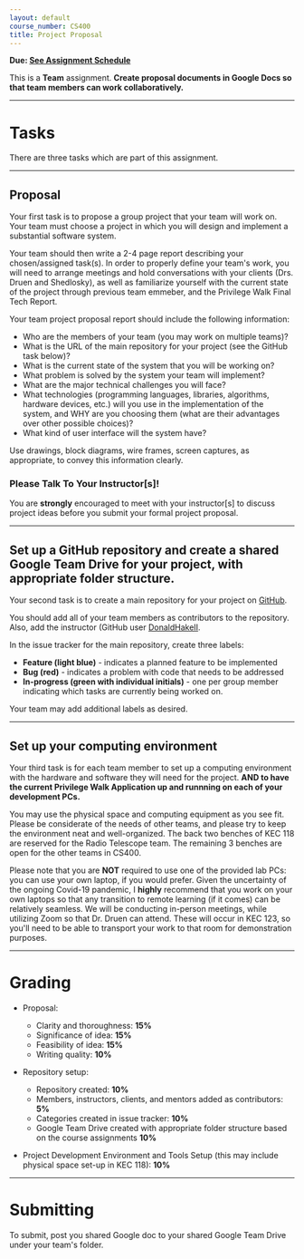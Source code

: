 ```yaml
---
layout: default
course_number: CS400
title: Project Proposal
---
```


**Due: [See Assignment Schedule](../schedule.html)**

This is a **Team** assignment. **Create proposal documents in Google Docs so that team members can work collaboratively.**

--- --- --- --- --- --- --- --- --- --- --- --- --- --- --- --- --- --- --- --- --- --- --- ---



# Tasks

There are three tasks which are part of this assignment.

--- --- --- --- --- --- --- --- --- --- --- --- --- --- --- --- --- --- --- --- --- --- --- ---



## Proposal

Your first task is to propose a group project that your team will work on. Your team must choose a project in which you will design and implement a substantial software system.

Your team should then write a 2-4 page report describing your chosen/assigned task(s).  In order to properly define your team's work, you will need  to arrange meetings and hold conversations with your clients (Drs. Druen and Shedlosky), as well as familiarize yourself with the current state of the project through previous team emmeber, and the Privilege Walk Final Tech Report.

Your team project proposal report should include the following information:

-   Who are the members of your team (you may work on multiple teams)?
-   What is the URL of the main repository for your project (see the GitHub task below)?
-   What is the current state of the system that you will be working on?
-   What problem is solved by the system your team will implement?
-   What are the major technical challenges you will face?
-   What technologies (programming languages, libraries, algorithms, hardware devices, etc.) will you use in the implementation of the system, and WHY are you choosing them (what are their advantages over other possible choices)?
-   What kind of user interface will the system have?

Use drawings, block diagrams, wire frames, screen captures, as appropriate, to convey this information clearly.

### Please Talk To Your Instructor[s]!

You are **strongly** encouraged to meet with your instructor[s] to discuss project ideas before you submit your formal project proposal.

--- --- --- --- --- --- --- --- --- --- --- --- --- --- --- --- --- --- --- --- --- --- --- ---



## Set up a GitHub repository and create a shared Google Team Drive for your project, with appropriate folder structure.

Your second task is to create a main repository for your project on [GitHub](https://github.com).

You should add all of your team members as contributors to the repository.  Also, add the instructor (GitHub user [DonaldHakeII](https://github.com/DonaldHakeII).

In the issue tracker for the main repository, create three labels:

-   **Feature (light blue)** - indicates a planned feature to be implemented
-   **Bug (red)** - indicates a problem with code that needs to be addressed
-   **In-progress (green with individual initials)** - one per group member indicating which tasks are currently being worked on.

Your team may add additional labels as desired.

--- --- --- --- --- --- --- --- --- --- --- --- --- --- --- --- --- --- --- --- --- --- --- ---


## Set up your computing environment

Your third task is for each team member to set up a computing environment with the hardware and software they will need for the project.  **AND to have the current Privilege Walk Application up and runnning on each of your development PCs.**

You may use the physical space and computing equipment as you see fit.  Please be considerate of the needs of other teams, and please try to keep the environment neat and well-organized.  The back two benches of KEC 118 are reserved for the Radio Telescope team.  The remaining 3 benches are open for the other teams in CS400.

Please note that you are **NOT** required to use one of the provided lab PCs: you can use your own laptop, if you would prefer.  Given the uncertainty of the ongoing Covid-19 pandemic, I **highly** recommend that you work on your own laptops so that any transition to remote learning (if it comes) can be relatively seamless.  We will be conducting in-person meetings, while utilizing Zoom so that Dr. Druen can attend.  These will occur in KEC 123, so you'll need to be able to transport your work to that room for demonstration purposes.

--- --- --- --- --- --- --- --- --- --- --- --- --- --- --- --- --- --- --- --- --- --- --- ---



# Grading

* Proposal:

  - Clarity and thoroughness: **15%**
  - Significance of idea: **15%**
  - Feasibility of idea: **15%**
  - Writing quality: **10%**

* Repository setup:

  - Repository created: **10%**
  - Members, instructors, clients, and mentors added as contributors: **5%**
  - Categories created in issue tracker: **10%**
  - Google Team Drive created with appropriate folder structure based on the course assignments **10%**

* Project Development Environment and Tools Setup (this may include physical space set-up in KEC 118): **10%**

--- --- --- --- --- --- --- --- --- --- --- --- --- --- --- --- --- --- --- --- --- --- --- ---



# Submitting

To submit, post you shared Google doc to your shared Google Team Drive under your team's folder.
